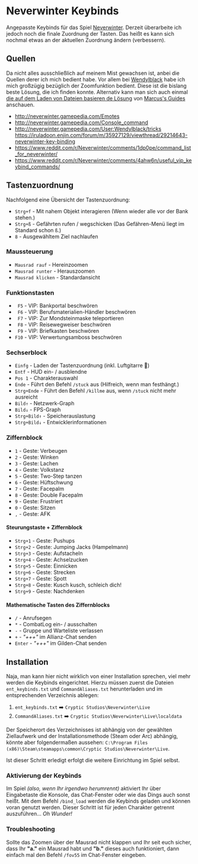# Neverwinter Keybinds
Angepasste Keybinds für das Spiel [Neverwinter](http://www.arcgames.com/de/games/neverwinter). Derzeit überarbeite ich jedoch noch die finale Zuordnung der Tasten. Das heißt es kann sich nochmal etwas an der aktuellen Zuordnung ändern (verbessern).

## Quellen
Da nicht alles ausschließlich auf meinem Mist gewachsen ist, anbei die Quellen derer ich mich bedient habe. Vor allem bei [Wendylblack](http://neverwinter.gamepedia.com/User:Wendylblack/) habe ich mich großzügig bezüglich der Zoomfunktion bedient. Diese ist die bislang beste Lösung, die ich finden konnte. Alternativ kann man sich auch einmal [die auf dem Laden von Dateien basieren de Lösung](http://bolorkestar.wixsite.com/marcusguide/usefull) von [Marcus's Guides](http://bolorkestar.wixsite.com/marcusguide) anschauen.

* http://neverwinter.gamepedia.com/Emotes
* http://neverwinter.gamepedia.com/Console_command
* http://neverwinter.gamepedia.com/User:Wendylblack/tricks https://iruladoon.enjin.com/forum/m/35927129/viewthread/29214643-neverwinter-key-binding
* https://www.reddit.com/r/Neverwinter/comments/1dp0pe/command_list_for_neverwinter/
* https://www.reddit.com/r/Neverwinter/comments/4ahw6n/useful_vip_keybind_commands/

## Tastenzuordnung
Nachfolgend eine Übersicht der Tastenzuordnung:

* `Strg+f` - Mit nahem Objekt interagieren (Wenn wieder alle vor der Bank stehen.)
* `Strg+ß` - Gefährten rufen / wegschicken (Das Gefähren-Menü liegt im Standard schon `ß`.)
* `8` - Ausgewähltem Ziel nachlaufen

### Maussteuerung
* `Mausrad rauf` - Hereinzoomen
* `Mausrad runter` - Herauszoomen
* `Mausrad klicken` - Standardansicht

### Funktionstasten
* ` F5` - VIP: Bankportal beschwören
* ` F6` - VIP: Berufsmaterialien-Händler beschwören
* ` F7` - VIP: Zur Mondsteinmaske teleportieren
* ` F8` - VIP: Reisewegweiser beschwören
* ` F9` - VIP: Briefkasten beschwören
* `F10` - VIP: Verwertungsamboss beschwören

### Sechserblock
* `Einfg` - Laden der Tastenzuordnung (inkl. Luftgitarre :guitar:)
* `Entf` - HUD ein- / ausblendne
* `Pos 1` - Charakterauswahl
* `Ende` - Führt den Befehl `/stuck` aus (Hilfreich, wenn man festhängt.)
* `Strg+Ende` - Führt den Befehl `/killme` aus, wenn `/stuck` nicht mehr ausreicht
* `Bild↑` - Netzwerk-Graph
* `Bild↓` - FPS-Graph
* `Strg+Bild↑` - Speicherauslastung
* `Strg+Bild↓` - Entwicklerinformationen

### Ziffernblock
* `1` - Geste: Verbeugen
* `2` - Geste: Winken
* `3` - Geste: Lachen
* `4` - Geste: Volkstanz
* `5` - Geste: Two-Step tanzen
* `6` - Geste: Hüftschwung
* `7` - Geste: Facepalm
* `8` - Geste: Double Facepalm
* `9` - Geste: Frustriert
* `0` - Geste: Sitzen
* `,` - Geste: AFK

#### Steurungstaste + Ziffernblock
* `Strg+1` - Geste: Pushups
* `Strg+2` - Geste: Jumping Jacks (Hampelmann)
* `Strg+3` - Geste: Aufstacheln
* `Strg+4` - Geste: Achselzucken
* `Strg+5` - Geste: Einnicken
* `Strg+6` - Geste: Strecken
* `Strg+7` - Geste: Spott
* `Strg+8` - Geste: Kusch kusch, schleich dich!
* `Strg+9` - Geste: Nachdenken

#### Mathematische Tasten des Ziffernblocks
* `/` - Anrufsegen
* `*` - CombatLog ein- / ausschalten
* `-` - Gruppe und Warteliste verlassen
* `+` - *"+++"* im Allianz-Chat senden
* `Enter` - *"+++"* im Gilden-Chat senden

## Installation
Naja, man kann hier nicht wirklich von einer Installation sprechen, viel mehr werden die Keybinds eingerichtet. Hierzu müssen zuerst die Dateien `ent_keybinds.txt` und `CommandAliases.txt` herunterladen und im entsprechenden Verzeichnis ablegen:

1. `ent_keybinds.txt` :arrow_right: `Cryptic Studios\Neverwinter\Live`
2. `CommandAliases.txt` :arrow_right: `Cryptic Studios\Neverwinter\Live\localdata`

Der Speicherort des Verzeichnisses ist abhängig von der gewählten Ziellaufwerk und der Installationsmethode (Steam oder Arc) abhängig, könnte aber folgendermaßen aussehen: `C:\Program Files (x86)\Steam\steamapps\common\Cryptic Studios\Neverwinter\Live`.

Ist dieser Schritt erledigt erfolgt die weitere Einrichtung im Spiel selbst.

### Aktivierung der Keybinds
Im Spiel *(also, wenn Ihr irgendwo herumrennt)* aktiviert Ihr über Eingabetaste die Konsole, das Chat-Fenster oder wie das Dings auch sonst heißt. Mit dem Befehl `/bind_load` werden die Keybinds geladen und können voran genutzt werden. Dieser Schritt ist für jeden Charakter getrennt auszuführen... *Oh Wunder!*

### Troubleshooting
Sollte das Zoomen über der Mausrad nicht klappen und Ihr seit euch sicher, dass Ihr **"a."** ein Mausrad habt und **"b."** dieses auch funktioniert, dann einfach mal den Befehl `/fov55` im Chat-Fenster eingeben.
